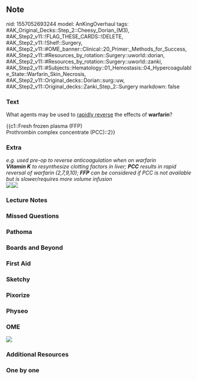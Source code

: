 ## Note
nid: 1557052693244
model: AnKingOverhaul
tags: #AK_Original_Decks::Step_2::Cheesy_Dorian_(M3), #AK_Step2_v11::!FLAG_THESE_CARDS::!DELETE, #AK_Step2_v11::!Shelf::Surgery, #AK_Step2_v11::#OME_banner::Clinical::20_Primer:_Methods_for_Success, #AK_Step2_v11::#Resources_by_rotation::Surgery::uworld::dorian, #AK_Step2_v11::#Resources_by_rotation::Surgery::uworld::zanki, #AK_Step2_v11::#Subjects::Hematology::01_Hemostasis::04_Hypercoagulable_State::Warfarin_Skin_Necrosis, #AK_Step2_v11::Original_decks::Dorian::surg::uw, #AK_Step2_v11::Original_decks::Zanki_Step_2::Surgery
markdown: false

### Text
What agents may be used to <u>rapidly reverse</u> the effects of
<b>warfarin</b>?
<div>
  {{c1::Fresh frozen plasma (FFP)
  <div>
    Prothrombin complex concentrate (PCC)::2}}
  </div>
</div>

### Extra
<div>
  <i>e.g. used pre-op to reverse anticoagulation when on
  warfarin</i>
</div><i><b>Vitamin K</b> to resynthesize clotting factors in
liver; <b>PCC</b> results in rapid reversal of warfarin (2,7,9,10);
<b>FFP</b> can be considered if PCC is not available but is
slower/requires more volume infusion</i>
<div>
  <div><img src="paste-71567040053249.jpg"><img src=
  "paste-76454712836097.jpg"></div>
</div>

### Lecture Notes


### Missed Questions


### Pathoma


### Boards and Beyond


### First Aid


### Sketchy


### Pixorize


### Physeo


### OME
<div class="ome-widget">
  <a href="https://onlinemeded.org/spa/surgery?ref=anki"><img src=
  "_OME_AnkiFlashcards_Topic_3.png"></a>
</div>

### Additional Resources


### One by one

